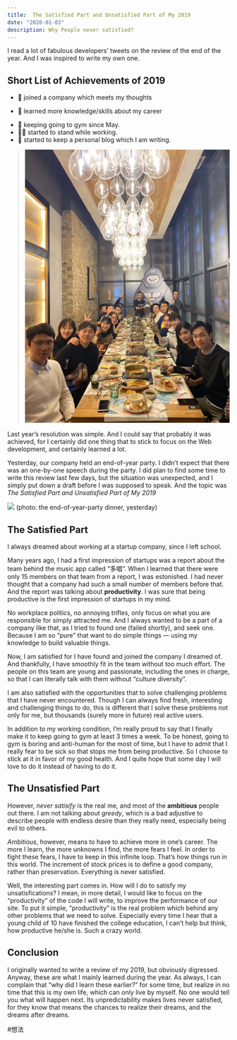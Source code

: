 ```yaml
---
title:  The Satisfied Part and Unsatisfied Part of My 2019
date: "2020-01-03"
description: Why People never satisfied?
---
```


I read a lot of fabulous developers’ tweets on the review of the end of the year. And I was inspired to write my own one.

## Short List of Achievements of 2019
- 💼 joined a company which meets my thoughts
* 📖 learned more knowledge/skills about my career
- 💪 keeping going to gym since May.
- 🧍‍♂️ started to stand while working. 
- 📒 started to keep a personal blog which I am writing.


> ![](./photo.jpg)  

Last year’s resolution was simple. And I could say that probably it was achieved, for I certainly did one thing that to stick to focus on the Web development, and certainly learned a lot.

Yesterday, our company held an end-of-year party. I didn’t expect that there was an one-by-one speech during the party. I did plan to find some time to write this review last few days, but the situation was unexpected, and I simply put down a draft before I was supposed to speak.  And the topic was *The Satisfied Part and Unsatisfied Part of My 2019*

![](The%20Satisfied%20Part%20and%20Unsatisfied%20Part%20of%20My%202019/IMG_1338.jpeg)
(photo: the end-of-year-party dinner, yesterday)

## The Satisfied Part
I always dreamed about working at a startup company, since I left school. 

Many years ago, I had a first impression of startups was a report about the team behind  the music app called “多唱”. When I learned that there were only 15 members on that team from a report, I was estonished. I had never thought  that a company had such a small number of members before that. And the report was talking about **productivity**. I was sure that being productive is the first impression of startups in my mind. 

No workplace politics, no annoying trifles, only focus on what you are responsible for simply attracted me. And I always wanted to be a part of a company like that, as I tried to found one (failed shortly), and seek one. Because I am so “pure” that want to do simple things — using my knowledge to build valuable things.

Now, I am satisfied for I have found and joined the company I dreamed of. And thankfully, I have smoothly fit in the team without too much effort. The people on this team are young and passionate, including the ones in charge, so that I can literally talk with them without “culture diversity”.

I am also satisfied with the opportunities that to solve challenging problems that I have never encountered. Though I can always find fresh, interesting and challenging things to do, this is different that I solve these problems not only for me, but thousands (surely more in future) real active users.

In addition to my working condition, I’m really proud to say that I finally make it to keep going to gym at least 3 times a week. To be honest, going to gym is boring and anti-human for the most of time, but I have to admit that I really fear to be sick so that stops me from being productive. So I choose to stick at it in favor of my good health. And I quite hope that some day I will love to do it instead of having to do it.

## The Unsatisfied Part
However, *never satisify* is the real me, and most of the **ambitious** people out there. I am not talking about *greedy*, which is a bad adjustive to describe people with endless desire than they really need, especially being evil to others. 

*Ambitious*, however, means to have to achieve more in one’s career. The more I learn, the more unknowns I find, the more fears I feel. In order to fight these fears, I have to keep in this infinite loop. That’s how things run in this world. The increment of stock prices is to define a good company, rather than preservation. Everything is never satisfied.

Well, the interesting part comes in. How will I do to satisfy my unsatisfications? I mean, in more detail, I would like to focus on the “productivity“ of the code I will write, to improve the performance of our site. To put it simple, “productivity” is the real problem which behind any other problems that we need to solve. Especially every time I hear that a young child of 10 have finished the college education, I can’t help but think, how productive he/she is. Such a crazy world.

## Conclusion
I originally wanted to write a review of my 2019, but obviously digressed. Anyway, these are what I mainly learned during the year. As always, I can complain that “why did I learn these earlier?” for some time, but realize in no time that this is my own life, which can only live by myself. No one would tell you what will happen next. Its unpredictability makes lives never satisfied, for they know that means the chances to realize their dreams, and the dreams after dreams.

#想法